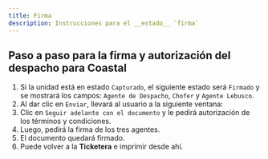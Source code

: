 ```yaml
---
title: Firma
description: Instrucciones para el __estado__ `firma`
---
```


## Paso a paso para la firma y autorización del despacho para Coastal

1. Si la unidad está en estado `Capturado`, el siguiente estado será `Firmado` y se mostrará los campos: `Agente de Despacho`, `Chofer` y `Agente Lebusco`.
1. Al dar clic en `Enviar`, llevará al usuario a la siguiente ventana:
1. Clic en `Seguir adelante con el documento` y le pedirá autorización de los términos y condiciones.
1. Luego, pedirá la firma de los tres agentes.
1. El documento quedará firmado.
1. Puede volver a la __Ticketera__ e imprimir desde ahí.
